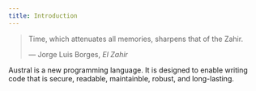 ```yaml
---
title: Introduction
---
```


>Time, which attenuates all memories, sharpens that of the Zahir.
>
>— Jorge Luis Borges, _El Zahir_

Austral is a new programming language. It is designed to enable writing code
that is secure, readable, maintainble, robust, and long-lasting.
